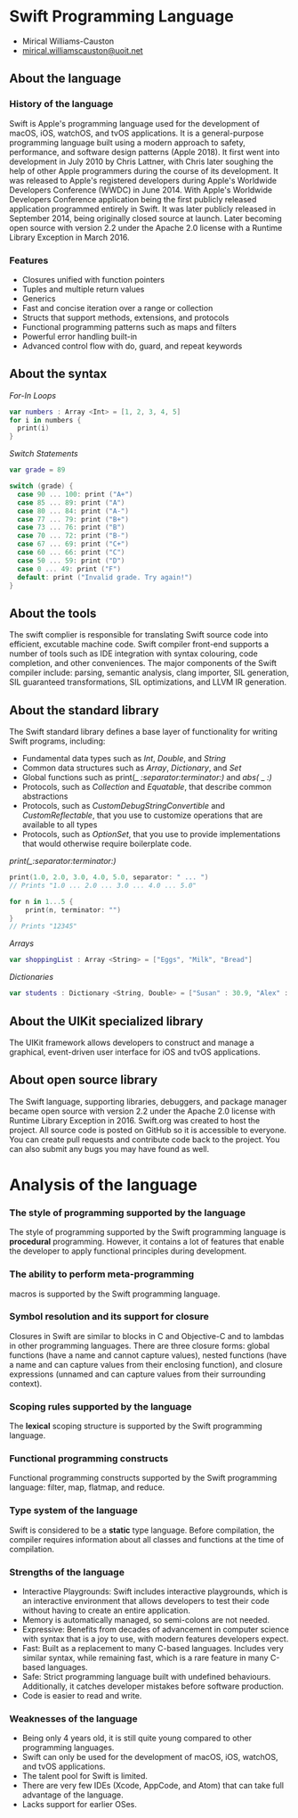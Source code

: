 # Swift Programming Language

- Mirical Williams-Causton
- mirical.williamscauston@uoit.net

## About the language

### History of the language
Swift is Apple's programming language used for the development of macOS, iOS, watchOS, and tvOS applications. It is a general-purpose programming language built using a modern approach to safety, performance, and software design patterns (Apple 2018). It first went into development in July 2010 by Chris Lattner, with Chris later soughing the help of other Apple programmers during the course of its development. It was released to Apple's registered developers during Apple's Worldwide Developers Conference (WWDC) in June 2014. With Apple's Worldwide Developers Conference application being the first publicly released application programmed entirely in Swift. It was later publicly released in September 2014, being originally closed source at launch. Later becoming open source with version 2.2 under the Apache 2.0 license with a Runtime Library Exception in March 2016.

### Features
- Closures unified with function pointers
- Tuples and multiple return values
- Generics
- Fast and concise iteration over a range or collection
- Structs that support methods, extensions, and protocols
- Functional programming patterns such as maps and filters
- Powerful error handling built-in
- Advanced control flow with do, guard, and repeat keywords

## About the syntax

*For-In Loops*
```swift
var numbers : Array <Int> = [1, 2, 3, 4, 5]
for i in numbers {
  print(i)
}
```
*Switch Statements*
```swift
var grade = 89

switch (grade) {
  case 90 ... 100: print ("A+")
  case 85 ... 89: print ("A")
  case 80 ... 84: print ("A-")
  case 77 ... 79: print ("B+")
  case 73 ... 76: print ("B")
  case 70 ... 72: print ("B-")
  case 67 ... 69: print ("C+")
  case 60 ... 66: print ("C")
  case 50 ... 59: print ("D")
  case 0 ... 49: print ("F")
  default: print ("Invalid grade. Try again!")
}
```

## About the tools
The swift complier is responsible for translating Swift source code into efficient, excutable machine code. Swift compiler front-end supports a number of tools such as IDE integration with syntax colouring, code completion, and other conveniences. The major components of the Swift compiler include: parsing, semantic analysis, clang importer, SIL generation, SIL guaranteed transformations, SIL optimizations, and LLVM IR generation.

## About the standard library
The Swift standard library defines a base layer of functionality for writing Swift programs, including:
- Fundamental data types such as _Int_, _Double_, and _String_
- Common data structures such as _Array_, _Dictionary_, and _Set_
- Global functions such as print(_ _:separator:terminator:)_ and _abs(_ _ _:)_
- Protocols, such as _Collection_ and _Equatable_, that describe common abstractions
- Protocols, such as _CustomDebugStringConvertible_ and _CustomReflectable_, that you use to customize operations that are available to all types
- Protocols, such as _OptionSet_, that you use to provide implementations that would otherwise require boilerplate code.

*print(_:separator:terminator:)*
```swift
print(1.0, 2.0, 3.0, 4.0, 5.0, separator: " ... ")
// Prints "1.0 ... 2.0 ... 3.0 ... 4.0 ... 5.0"

for n in 1...5 {
    print(n, terminator: "")
}
// Prints "12345"
```

*Arrays*
```swift
var shoppingList : Array <String> = ["Eggs", "Milk", "Bread"]
```

*Dictionaries*
```swift
var students : Dictionary <String, Double> = ["Susan" : 30.9, "Alex" : 60.6, "Kent" : 95.3]
```

## About the UIKit specialized library
The UIKit framework allows developers to construct and manage a graphical, event-driven user interface for iOS and tvOS applications.

## About open source library
The Swift language, supporting libraries, debuggers, and package manager became open source with version 2.2 under the Apache 2.0 license with Runtime Library Exception in 2016. Swift.org was created to host the project. All source code is posted on GitHub so it is accessible to everyone. You can create pull requests and contribute code back to the project. You can also submit any bugs you may have found as well.

# Analysis of the language

### The style of programming supported by the language
The style of programming supported by the Swift programming language is **procedural** programming. However, it contains a lot of features that enable the developer to apply functional principles during development.

### The ability to perform meta-programming
macros is supported by the Swift programming language.

### Symbol resolution and its support for closure
Closures in Swift are similar to blocks in C and Objective-C and to lambdas in other programming languages. There are three closure forms: global functions (have a name and cannot capture values), nested functions (have a name and can capture values from their enclosing function), and closure expressions (unnamed and can capture values from their surrounding context).

### Scoping rules supported by the language
The **lexical** scoping structure is supported by the Swift programming language.

### Functional programming constructs
Functional programming constructs supported by the Swift programming language: filter, map, flatmap, and reduce.

### Type system of the language
Swift is considered to be a **static** type language. Before compilation, the compiler requires information about all classes and functions at the time of compilation.

### Strengths of the language
- Interactive Playgrounds: Swift includes interactive playgrounds, which is an interactive environment that allows developers to test their code without having to create an entire application.
- Memory is automatically managed, so semi-colons are not needed.
- Expressive: Benefits from decades of advancement in computer science with syntax that is a joy to use, with modern features developers expect.
- Fast: Built as a replacement to many C-based languages. Includes very similar syntax, while remaining fast, which is a rare feature in many C-based languages.
- Safe: Strict programming language built with undefined behaviours. Additionally, it catches developer mistakes before software production.
- Code is easier to read and write.

### Weaknesses of the language
- Being only 4 years old, it is still quite young compared to other programming languages.
- Swift can only be used for the development of macOS, iOS, watchOS, and tvOS applications.
- The talent pool for Swift is limited.
- There are very few IDEs (Xcode, AppCode, and Atom) that can take full advantage of the language.
- Lacks support for earlier OSes.
